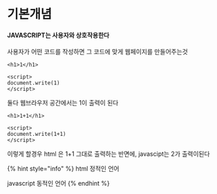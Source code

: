 # 기본개념

#### JAVASCRIPT는 사용자와 상호작용한다

사용자가 어떤 코드를 작성하면 그 코드에 맞게 웹페이지를 만들어주는것

```text
<h1>1</h1>

<script>
document.write(1)
</script>
```

둘다 웹브라우저 공간에서는 1이 출력이 된다

```text
<h1>1+1</h1>

<script>
document.write(1+1)
</script>
```

이렇게 할경우 html 은 1+1 그대로 출력하는 반면에, javascipt는 2가 출력이된다

{% hint style="info" %}
html 정적인 언어

javascript 동적인 언어
{% endhint %}



